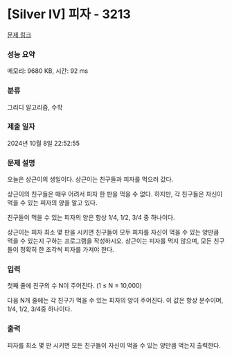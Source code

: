 # [Silver IV] 피자 - 3213 

[문제 링크](https://www.acmicpc.net/problem/3213) 

### 성능 요약

메모리: 9680 KB, 시간: 92 ms

### 분류

그리디 알고리즘, 수학

### 제출 일자

2024년 10월 8일 22:52:55

### 문제 설명

<p>오늘은 상근이의 생일이다. 상근이는 친구들과 피자를 먹으러 갔다.</p>

<p>상근이의 친구들은 매우 어려서 피자 한 판을 먹을 수 없다. 하지만, 각 친구들은 자신이 먹을 수 있는 피자의 양을 알고 있다.</p>

<p>친구들이 먹을 수 있는 피자의 양은 항상 1/4, 1/2, 3/4 중 하나이다.</p>

<p>상근이는 피자 최소 몇 판을 시키면 친구들이 모두 피자를 자신이 먹을 수 있는 양만큼 먹을 수 있는지 구하는 프로그램을 작성하시오. 상근이는 피자를 먹지 않으며, 모든 친구들이 정확히 한 조각씩 피자를 가져야 한다.</p>

### 입력 

 <p>첫째 줄에 친구의 수 N이 주어진다. (1 ≤ N ≤ 10,000)</p>

<p>다음 N개 줄에는 각 친구가 먹을 수 있는 피자의 양이 주어진다. 이 값은 항상 분수이며, 1/4, 1/2, 3/4중 하나이다.</p>

### 출력 

 <p>피자를 최소 몇 판 시키면 모든 친구들이 자신이 먹을 수 있는 양만큼 먹는지 출력한다.</p>

